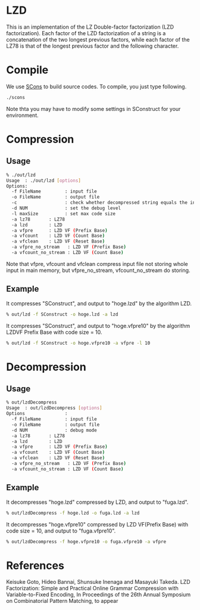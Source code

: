 # LZD
This is an implementation of the LZ Double-factor factorization (LZD factorization).
Each factor of the LZD factorization of a string is a concatenation of the two longest previous factors, while each factor of the LZ78 is that of the longest previous factor and the following character.

# Compile
We use [SCons](http://www.scons.org/) to build source codes.
To compile, you just type following.

```sh
./scons
```

Note thta you may have to modify some settings in SConstruct for your environment.

# Compression
## Usage
```sh
% ./out/lzd
Usage  : ./out/lzd [options]
Options: 
  -f FileName         : input file
  -o FileName         : output file
  -c                  : check whether decompressed string equals the input
  -d NUM              : set the debug level
  -l maxSize          : set max code size
  -a lz78       : LZ78
  -a lzd        : LZD
  -a vfpre      : LZD VF (Prefix Base)
  -a vfcount    : LZD VF (Count Base)
  -a vfclean    : LZD VF (Reset Base)
  -a vfpre_no_stream   : LZD VF (Prefix Base)
  -a vfcount_no_stream : LZD VF (Count Base)
```

Note that vfpre, vfcount and vfclean compress input file not storing whole input in main memory, but vfpre_no_stream, vfcount_no_stream do storing.

## Example
It compresses "SConstruct", and output to "hoge.lzd" by the algorithm LZD.

```sh
% out/lzd -f SConstruct -o hoge.lzd -a lzd
```

It compresses "SConstruct", and output to "hoge.vfpre10" by the algorithm LZDVF Prefix Base with code size = 10.

```sh
% out/lzd -f SConstruct -o hoge.vfpre10 -a vfpre -l 10
```

# Decompression
## Usage
```sh
% out/lzdDecompress
Usage  : out/lzdDecompress [options]
Options               : 
  -f FileName         : input file
  -o FileName         : output file
  -d NUM              : debug mode
  -a lz78       : LZ78
  -a lzd        : LZD
  -a vfpre      : LZD VF (Prefix Base)
  -a vfcount    : LZD VF (Count Base)
  -a vfclean    : LZD VF (Reset Base)
  -a vfpre_no_stream   : LZD VF (Prefix Base)
  -a vfcount_no_stream : LZD VF (Count Base)
```

## Example
It decompresses "hoge.lzd" compressed by LZD, and output to "fuga.lzd".

```sh
% out/lzdDecompress -f hoge.lzd -o fuga.lzd -a lzd
```

It decompresses "hoge.vfpre10" compressed by LZD VF(Prefix Base) with code size = 10, and output to "fuga.vfpre10".

```sh
% out/lzdDecompress -f hoge.vfpre10 -o fuga.vfpre10 -a vfpre
```

# References
Keisuke Goto, Hideo Bannai, Shunsuke Inenaga and Masayuki Takeda. LZD Factorization: Simple and Practical Online Grammar Compression with Variable-to-Fixed Encoding, In Proceedings of the 26th Annual Symposium on Combinatorial Pattern Matching, to appear

